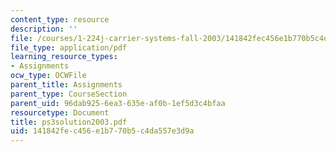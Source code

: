 ```yaml
---
content_type: resource
description: ''
file: /courses/1-224j-carrier-systems-fall-2003/141842fec456e1b770b5c4da557e3d9a_ps3solution2003.pdf
file_type: application/pdf
learning_resource_types:
- Assignments
ocw_type: OCWFile
parent_title: Assignments
parent_type: CourseSection
parent_uid: 96dab925-6ea3-635e-af0b-1ef5d3c4bfaa
resourcetype: Document
title: ps3solution2003.pdf
uid: 141842fe-c456-e1b7-70b5-c4da557e3d9a
---
```

